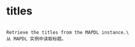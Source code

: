 # titles

```{property} property Information.titles

Retrieve the titles from the MAPDL instance.\
从 MAPDL 实例中读取标题。



```